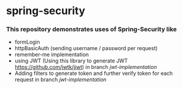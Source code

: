 # spring-security
### This repository demonstrates uses of Spring-Security like
  - formLogin
  - httpBasicAuth (sending username / password per request)
  - remember-me implementation
  - using JWT (Using this library to generate JWT https://github.com/jwtk/jjwt) in branch *jwt-implementation*
  - Adding filters to generate token and further verify token for each request in branch *jwt-implementation*
